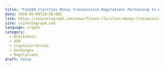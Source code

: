 ```yaml
---
title: "FinCEN Clarifies Money Transmission Regulations Pertaining to DApps"
date: 2019-05-09T20:26:00Z
link: https://cointelegraph.com/news/fincen-clarifies-money-transmission-regulations-pertaining-to-dapps?utm_medium=RSS&utm_source=news.12bit.vn
site: cointelegraph.com
language: crypto
category:
  - Blockchain
  - USA
  - Cryptocurrencies
  - Exchanges
  - Regulations
draft: false
---
```


